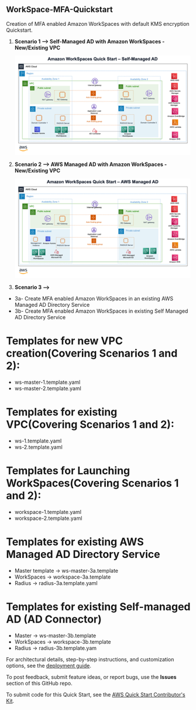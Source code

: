 ## WorkSpace-MFA-Quickstart

Creation of MFA enabled Amazon WorkSpaces with default KMS encryption Quickstart.

1. **Scenario 1 --> Self-Managed AD with Amazon WorkSpaces - New/Existing VPC**

   ![1654032191148.png](docs/images/1654032191148.png)
2. **Scenario 2 --> AWS Managed AD with Amazon WorkSpaces - New/Existing VPC**

   ![1654032202561.png](docs/images/1654032202561.png)
3. **Scenario 3 -->**

* 3a- Create MFA enabled Amazon WorkSpaces in an existing AWS Managed AD Directory Service
* 3b- Create MFA enabled Amazon WorkSpaces in existing Self Managed AD Directory Service

Templates for new VPC creation(Covering Scenarios 1 and 2):
===========================================================

- ws-master-1.template.yaml
- ws-master-2.template.yaml

Templates for existing VPC(Covering Scenarios 1 and 2):
=======================================================

- ws-1.template.yaml
- ws-2.template.yaml

Templates for Launching WorkSpaces(Covering Scenarios 1 and 2):
===============================================================

- workspace-1.template.yaml
- workspace-2.template.yaml

Templates for existing AWS Managed AD Directory Service
=======================================================

- Master template -> ws-master-3a.template
- WorkSpaces -> workspace-3a.template
- Radius -> radius-3a.template.yaml

Templates for existing Self-managed AD (AD Connector)
=====================================================

- Master -> ws-master-3b.template
- WorkSpaces -> workspace-3b.template
- Radius -> radius-3b.template.yam

For architectural details, step-by-step instructions, and customization options, see the [deployment guide](https://aws-quickstart.github.io/quickstart-freeradius-mfa-workspaces/).

To post feedback, submit feature ideas, or report bugs, use the **Issues** section of this GitHub repo.

To submit code for this Quick Start, see the [AWS Quick Start Contributor&#39;s Kit](https://aws-quickstart.github.io/).
